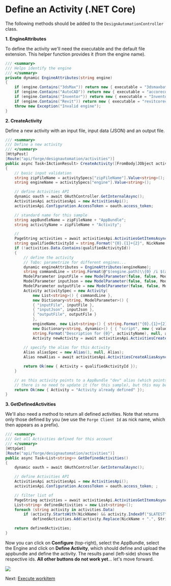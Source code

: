 # Define an Activity (.NET Core)

The following methods should be added to the `DesignAutomationController` class.

**1. EngineAttributes**

To define the activity we'll need the executable and the default file extension. This helper function provides it (from the engine name). 

```csharp
/// <summary>
/// Helps identify the engine
/// </summary>
private dynamic EngineAttributes(string engine)
{
    if (engine.Contains("3dsMax")) return new { executable = "3dsmaxbatch.exe", extension = "max" };
    if (engine.Contains("AutoCAD")) return new { executable = "accoreconsole.exe", extension = "dwg" };
    if (engine.Contains("Inventor")) return new { executable = "InventorCoreConsole.exe", extension = "ipt" };
    if (engine.Contains("Revit")) return new { executable = "revitcoreconsole.exe", extension = "rvt" };
    throw new Exception("Invalid engine");
}
```

**2. CreateActivity**

Define a new activity with an input file, input data (JSON) and an output file.

```csharp
/// <summary>
/// Define a new activity
/// </summary>
[HttpPost]
[Route("api/forge/designautomation/activities")]
public async Task<IActionResult> CreateActivity([FromBody]JObject activitySpecs)
{
    // basic input validation
    string zipFileName = activitySpecs["zipFileName"].Value<string>();
    string engineName = activitySpecs["engine"].Value<string>();

    // define Activities API
    dynamic oauth = await OAuthController.GetInternalAsync();
    ActivitiesApi activitiesApi = new ActivitiesApi();
    activitiesApi.Configuration.AccessToken = oauth.access_token;

    // standard name for this sample
    string appBundleName = zipFileName + "AppBundle";
    string activityName = zipFileName + "Activity";

    // 
    PageString activities = await activitiesApi.ActivitiesGetItemsAsync();
    string qualifiedActivityId = string.Format("{0}.{1}+{2}", NickName, activityName, Alias);
    if (!activities.Data.Contains(qualifiedActivityId))
    {
        // define the activity
        // ToDo: parametrize for different engines...
        dynamic engineAttributes = EngineAttributes(engineName);
        string commandLine = string.Format(@"$(engine.path)\\{0} /i $(args[inputFile].path) /al $(appbundles[{1}].path) /s $(settings[script].path)", engineAttributes.executable, appBundleName);
        ModelParameter inputFile = new ModelParameter(false, false, ModelParameter.VerbEnum.Get, "input file", true, "$(inputFile)");
        ModelParameter inputJson = new ModelParameter(false, false, ModelParameter.VerbEnum.Get, "input json", false, "params.json");
        ModelParameter outputFile = new ModelParameter(false, false, ModelParameter.VerbEnum.Put, "output file", true, "outputFile." + engineAttributes.extension);
        Activity activitySpec = new Activity(
            new List<string>() { commandLine },
            new Dictionary<string, ModelParameter>() {
            { "inputFile", inputFile },
            { "inputJson", inputJson },
            { "outputFile", outputFile }
            },
            engineName, new List<string>() { string.Format("{0}.{1}+{2}", NickName, appBundleName, Alias) },
            new Dictionary<string, dynamic>() { { "script", new { value = "UpdateParam\n" }  } },
            string.Format("Description for {0}", activityName), null, activityName);
            Activity newActivity = await activitiesApi.ActivitiesCreateItemAsync(activitySpec);
 
        // specify the alias for this Activity
        Alias aliasSpec = new Alias(1, null, Alias);
        Alias newAlias = await activitiesApi.ActivitiesCreateAliasAsync(activityName, aliasSpec);

        return Ok(new { Activity = qualifiedActivityId });
    }

    // as this activity points to a AppBundle "dev" alias (which points to the last version of the bundle),
    // there is no need to update it (for this sample), but this may be extended for different contexts
    return Ok(new { Activity = "Activity already defined" });
}
```

**3. GetDefinedActivities**

We'll also need a method to return all defined activities. Note that returns only those defined by you (we use the `Forge Client Id` as nick name, which then appears as a prefix).

```csharp
/// <summary>
/// Get all Activities defined for this account
/// </summary>
[HttpGet]
[Route("api/forge/designautomation/activities")]
public async Task<List<string>> GetDefinedActivities()
{
    dynamic oauth = await OAuthController.GetInternalAsync();

    // define Activities API
    ActivitiesApi activitiesApi = new ActivitiesApi();
    activitiesApi.Configuration.AccessToken = oauth.access_token; ;

    // filter list of 
    PageString activities = await activitiesApi.ActivitiesGetItemsAsync();
    List<string> definedActivities = new List<string>();
    foreach (string activity in activities.Data)
        if (activity.StartsWith(NickName) && activity.IndexOf("$LATEST") == -1)
            definedActivities.Add(activity.Replace(NickName + ".", String.Empty));

    return definedActivities;
}
```

Now you can click on **Configure** (top-right), select the AppBundle, select the Engine and click on **Define Activity**, which should define and upload the appbundle and define the activity. The results panel (left-side) shows the respective ids. **All other buttons do not work yet**... let's move forward.

![](_media/designautomation/define_activity.gif)

Next: [Execute workitem](designautomation/workitem/)